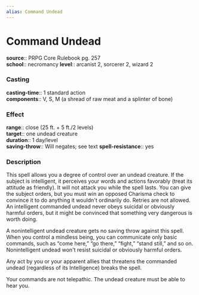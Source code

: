 ```yaml
---
alias: Command Undead
---
```


# Command Undead 

**source**:: PRPG Core Rulebook pg. 257  
**school**:: necromancy
**level**:: arcanist 2, sorcerer 2, wizard 2

### Casting 

**casting-time**:: 1 standard action  
**components**:: V, S, M (a shread of raw meat and a splinter of bone)

### Effect 

**range**:: close (25 ft. + 5 ft./2 levels)  
**target**:: one undead creature  
**duration**:: 1 day/level  
**saving-throw**:: Will negates; see text
**spell-resistance**:: yes

### Description 

This spell allows you a degree of control over an undead creature. If the subject is intelligent, it perceives your words and actions favorably (treat its attitude as friendly). It will not attack you while the spell lasts. You can give the subject orders, but you must win an opposed Charisma check to convince it to do anything it wouldn't ordinarily do. Retries are not allowed. An intelligent commanded undead never obeys suicidal or obviously harmful orders, but it might be convinced that something very dangerous is worth doing.  
  
A nonintelligent undead creature gets no saving throw against this spell. When you control a mindless being, you can communicate only basic commands, such as “come here,” “go there,” “fight,” “stand still,” and so on. Nonintelligent undead won't resist suicidal or obviously harmful orders.  
  
Any act by you or your apparent allies that threatens the commanded undead (regardless of its Intelligence) breaks the spell.  
  
Your commands are not telepathic. The undead creature must be able to hear you.
